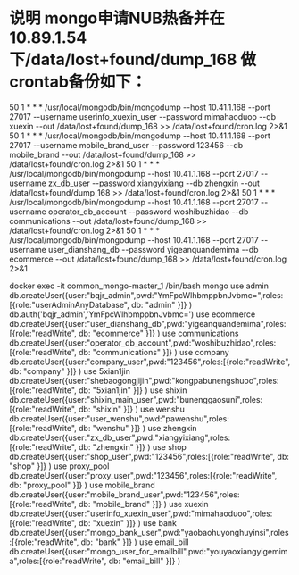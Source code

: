 # 说明 mongo申请NUB热备并在10.89.1.54下/data/lost+found/dump_168 做crontab备份如下：
50 1 * * *  /usr/local/mongodb/bin/mongodump --host 10.41.1.168 --port 27017 --username userinfo_xuexin_user --password mimahaoduoo --db xuexin --out /data/lost+found/dump_168 >> /data/lost+found/cron.log 2>&1
50 1 * * *  /usr/local/mongodb/bin/mongodump --host 10.41.1.168 --port 27017 --username mobile_brand_user --password 123456 --db mobile_brand --out /data/lost+found/dump_168 >> /data/lost+found/cron.log 2>&1
50 1 * * *  /usr/local/mongodb/bin/mongodump --host 10.41.1.168 --port 27017 --username zx_db_user --password xiangyixiang --db zhengxin --out /data/lost+found/dump_168 >> /data/lost+found/cron.log 2>&1
50 1 * * *  /usr/local/mongodb/bin/mongodump --host 10.41.1.168 --port 27017 --username operator_db_account --password woshibuzhidao --db communications --out /data/lost+found/dump_168 >> /data/lost+found/cron.log 2>&1
50 1 * * *  /usr/local/mongodb/bin/mongodump --host 10.41.1.168 --port 27017 --username user_dianshang_db --password yigeanquandemima --db ecommerce --out /data/lost+found/dump_168 >> /data/lost+found/cron.log 2>&1


docker exec -it common_mongo-master_1 /bin/bash
mongo
use admin
db.createUser({user:"bqjr_admin",pwd:"YmFpcWlhbmppbnJvbmc=",roles:[{role:"userAdminAnyDatabase", db: "admin" }]} )
db.auth('bqjr_admin','YmFpcWlhbmppbnJvbmc=')
use ecommerce
db.createUser({user:"user_dianshang_db",pwd:"yigeanquandemima",roles:[{role:"readWrite", db: "ecommerce" }]} )
use communications
db.createUser({user:"operator_db_account",pwd:"woshibuzhidao",roles:[{role:"readWrite", db: "communications" }]} )
use company
db.createUser({user:"company_user",pwd:"123456",roles:[{role:"readWrite", db: "company" }]} )
use 5xian1jin
db.createUser({user:"shebaogongjijin",pwd:"kongpabunengshuoo",roles:[{role:"readWrite", db: "5xian1jin" }]} )
use shixin
db.createUser({user:"shixin_main_user",pwd:"bunenggaosuni",roles:[{role:"readWrite", db: "shixin" }]} )
use wenshu
db.createUser({user:"user_wenshu",pwd:"pawenshu",roles:[{role:"readWrite", db: "wenshu" }]} )
use zhengxin
    db.createUser({user:"zx_db_user",pwd:"xiangyixiang",roles:[{role:"readWrite", db: "zhengxin" }]} )
use shop
db.createUser({user:"shop_user",pwd:"123456",roles:[{role:"readWrite", db: "shop" }]} )
use proxy_pool
db.createUser({user:"proxy_user",pwd:"123456",roles:[{role:"readWrite", db: "proxy_pool" }]} )
use mobile_brand
db.createUser({user:"mobile_brand_user",pwd:"123456",roles:[{role:"readWrite", db: "mobile_brand" }]} )
use xuexin
db.createUser({user:"userinfo_xuexin_user",pwd:"mimahaoduoo",roles:[{role:"readWrite", db: "xuexin" }]} )
use bank
db.createUser({user:"mongo_bank_user",pwd:"yaobaohuyonghuyinsi",roles:[{role:"readWrite", db: "bank" }]} )
use email_bill
db.createUser({user:"mongo_user_for_emailbill",pwd:"youyaoxiangyigemima",roles:[{role:"readWrite", db: "email_bill" }]} )
